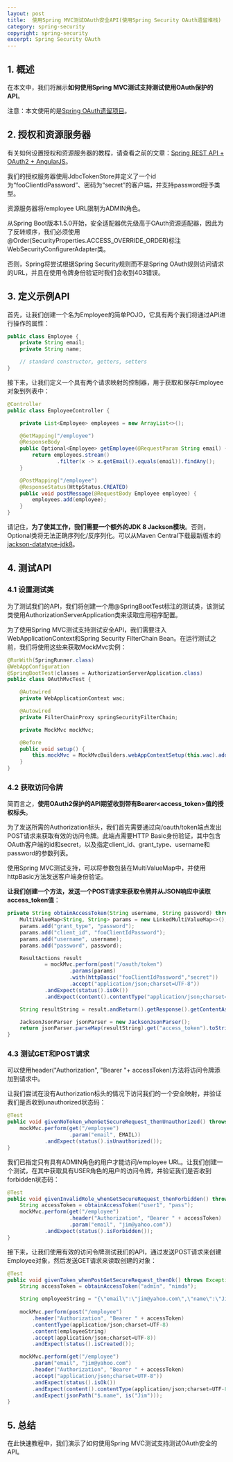 ```yaml
---
layout: post
title:  使用Spring MVC测试OAuth安全API(使用Spring Security OAuth遗留堆栈)
category: spring-security
copyright: spring-security
excerpt: Spring Security OAuth
---
```


## 1. 概述

在本文中，我们将展示**如何使用Spring MVC测试支持测试使用OAuth保护的API**。

注意：本文使用的是[Spring OAuth遗留项目](https://spring.io/projects/spring-authorization-server)。

## 2. 授权和资源服务器

有关如何设置授权和资源服务器的教程，请查看之前的文章：[Spring REST API + OAuth2 + AngularJS](https://www.baeldung.com/rest-api-spring-oauth2-angular-legacy)。

我们的授权服务器使用JdbcTokenStore并定义了一个id为“fooClientIdPassword”、密码为“secret”的客户端，并支持password授予类型。

资源服务器将/employee URL限制为ADMIN角色。

从Spring Boot版本1.5.0开始，安全适配器优先级高于OAuth资源适配器，因此为了反转顺序，我们必须使用@Order(SecurityProperties.ACCESS_OVERRIDE_ORDER)标注WebSecurityConfigurerAdapter类。

否则，Spring将尝试根据Spring Security规则而不是Spring OAuth规则访问请求的URL，并且在使用令牌身份验证时我们会收到403错误。

## 3. 定义示例API

首先，让我们创建一个名为Employee的简单POJO，它具有两个我们将通过API进行操作的属性：

```java
public class Employee {
    private String email;
    private String name;

    // standard constructor, getters, setters
}
```

接下来，让我们定义一个具有两个请求映射的控制器，用于获取和保存Employee对象到列表中：

```java
@Controller
public class EmployeeController {

    private List<Employee> employees = new ArrayList<>();

    @GetMapping("/employee")
    @ResponseBody
    public Optional<Employee> getEmployee(@RequestParam String email) {
        return employees.stream()
                .filter(x -> x.getEmail().equals(email)).findAny();
    }

    @PostMapping("/employee")
    @ResponseStatus(HttpStatus.CREATED)
    public void postMessage(@RequestBody Employee employee) {
        employees.add(employee);
    }
}
```

请记住，**为了使其工作，我们需要一个额外的JDK 8 Jackson模块**。否则，Optional类将无法正确序列化/反序列化。可以从Maven Central下载最新版本的[jackson-datatype-jdk8](https://mvnrepository.com/search?q=jackson-datatype-jdk8)。

## 4. 测试API

### 4.1 设置测试类

为了测试我们的API，我们将创建一个用@SpringBootTest标注的测试类，该测试类使用AuthorizationServerApplication类来读取应用程序配置。

为了使用Spring MVC测试支持测试安全API，我们需要注入WebApplicationContext和Spring Security FilterChain Bean。在运行测试之前，我们将使用这些来获取MockMvc实例：

```java
@RunWith(SpringRunner.class)
@WebAppConfiguration
@SpringBootTest(classes = AuthorizationServerApplication.class)
public class OAuthMvcTest {

    @Autowired
    private WebApplicationContext wac;

    @Autowired
    private FilterChainProxy springSecurityFilterChain;

    private MockMvc mockMvc;

    @Before
    public void setup() {
        this.mockMvc = MockMvcBuilders.webAppContextSetup(this.wac).addFilter(springSecurityFilterChain).build();
    }
}
```

### 4.2 获取访问令牌

简而言之，**使用OAuth2保护的API期望收到带有Bearer<access_token\>值的授权标头**。

为了发送所需的Authorization标头，我们首先需要通过向/oauth/token端点发出POST请求来获取有效的访问令牌。此端点需要HTTP Basic身份验证，其中包含OAuth客户端的id和secret，以及指定client_id、grant_type、username和password的参数列表。

使用Spring MVC测试支持，可以将参数包装在MultiValueMap中，并使用httpBasic方法发送客户端身份验证。

**让我们创建一个方法，发送一个POST请求来获取令牌并从JSON响应中读取access_token值**：

```java
private String obtainAccessToken(String username, String password) throws Exception {
    MultiValueMap<String, String> params = new LinkedMultiValueMap<>();
    params.add("grant_type", "password");
    params.add("client_id", "fooClientIdPassword");
    params.add("username", username);
    params.add("password", password);

    ResultActions result
            = mockMvc.perform(post("/oauth/token")
                    .params(params)
                    .with(httpBasic("fooClientIdPassword","secret"))
                    .accept("application/json;charset=UTF-8"))
            .andExpect(status().isOk())
            .andExpect(content().contentType("application/json;charset=UTF-8"));

    String resultString = result.andReturn().getResponse().getContentAsString();

    JacksonJsonParser jsonParser = new JacksonJsonParser();
    return jsonParser.parseMap(resultString).get("access_token").toString();
}
```

### 4.3 测试GET和POST请求

可以使用header("Authorization", "Bearer "+ accessToken)方法将访问令牌添加到请求中。

让我们尝试在没有Authorization标头的情况下访问我们的一个安全映射，并验证我们是否收到unauthorized状态码：

```java
@Test
public void givenNoToken_whenGetSecureRequest_thenUnauthorized() throws Exception {
    mockMvc.perform(get("/employee")
                    .param("email", EMAIL))
            .andExpect(status().isUnauthorized());
}
```

我们已指定只有具有ADMIN角色的用户才能访问/employee URL。让我们创建一个测试，在其中获取具有USER角色的用户的访问令牌，并验证我们是否收到forbidden状态码：

```java
@Test
public void givenInvalidRole_whenGetSecureRequest_thenForbidden() throws Exception {
    String accessToken = obtainAccessToken("user1", "pass");
    mockMvc.perform(get("/employee")
                    .header("Authorization", "Bearer " + accessToken)
                    .param("email", "jim@yahoo.com"))
            .andExpect(status().isForbidden());
}
```

接下来，让我们使用有效的访问令牌测试我们的API，通过发送POST请求来创建Employee对象，然后发送GET请求来读取创建的对象：

```java
@Test
public void givenToken_whenPostGetSecureRequest_thenOk() throws Exception {
    String accessToken = obtainAccessToken("admin", "nimda");

    String employeeString = "{\"email\":\"jim@yahoo.com\",\"name\":\"Jim\"}";
        
    mockMvc.perform(post("/employee")
        .header("Authorization", "Bearer " + accessToken)
        .contentType(application/json;charset=UTF-8)
        .content(employeeString)
        .accept(application/json;charset=UTF-8))
        .andExpect(status().isCreated());

    mockMvc.perform(get("/employee")
        .param("email", "jim@yahoo.com")
        .header("Authorization", "Bearer " + accessToken)
        .accept("application/json;charset=UTF-8"))
        .andExpect(status().isOk())
        .andExpect(content().contentType(application/json;charset=UTF-8))
        .andExpect(jsonPath("$.name", is("Jim")));
}
```

## 5. 总结

在此快速教程中，我们演示了如何使用Spring MVC测试支持测试OAuth安全的API。